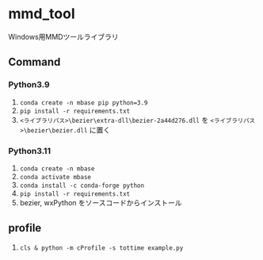 # mmd_tool
Windows用MMDツールライブラリ

## Command

### Python3.9

 1. `conda create -n mbase pip python=3.9`
 2. `pip install -r requirements.txt`
 3. `<ライブラリパス>\bezier\extra-dll\bezier-2a44d276.dll` を `<ライブラリパス>\bezier\bezier.dll` に置く


### Python3.11

 1. `conda create -n mbase`
 2. `conda activate mbase`
 3. `conda install -c conda-forge python`
 4. `pip install -r requirements.txt`
 5. bezier, wxPython をソースコードからインストール


## profile

 1. `cls & python -m cProfile -s tottime example.py`


